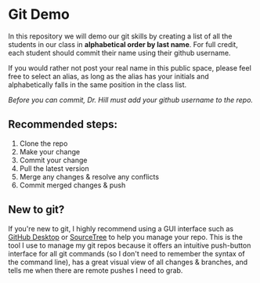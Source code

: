 # Git Demo

In this repository we will demo our git skills by creating a list of all the students in our class in **alphabetical order by last name**. For full credit, each student should commit their name using their github username.

If you would rather not post your real name in this public space, please feel free to select an alias, as long as the alias has your initials and alphabetically falls in the same position in the class list.

*Before you can commit, Dr. Hill must add your github username to the repo.*

## Recommended steps:
1. Clone the repo
2. Make your change
3. Commit your change
4. Pull the latest version
4. Merge any changes & resolve any conflicts
5. Commit merged changes & push

## New to git?

If you're new to git, I highly recommend using a GUI interface such as [GitHub Desktop](https://desktop.github.com/) or [SourceTree](https://www.sourcetreeapp.com/) to help you manage your repo. This is the tool I use to manage my git repos because it offers an intuitive push-button interface for all git commands (so I don't need to remember the syntax of the command line), has a great visual view of all changes & branches, and tells me when there are remote pushes I need to grab.
